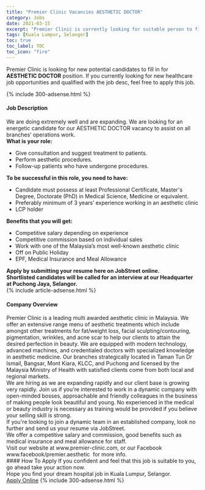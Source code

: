 ```yaml
---
title: "Premier Clinic Vacancies AESTHETIC DOCTOR" 
category: Jobs 
date: 2021-03-15 
excerpt: "Premier Clinic is currently looking for suitable person to fill in the AESTHETIC DOCTOR which positioned at Kuala Lumpur, Selangor" 
tags: [Kuala Lumpur, Selangor] 
toc: true 
toc_label: TOC 
toc_icon: "fire" 
--- 
```


<p>Premier Clinic is looking for new potential candidates to fill in for <b>AESTHETIC DOCTOR</b> position. If you currently looking for new healthcare job opportunities and qualified with the job desc, feel free to apply this job.
</p>{% include 300-adsense.html %} 
<div><div><h4>Job Description</h4></div><div><div><span><div><div><div>We are doing extremely well and are expanding. We are looking for an energetic candidate for our AESTHETIC DOCTOR vacancy to assist on all branches&#8217; operations work.</div><div><strong>What is your role:</strong></div><ul><li>Give consultation and suggest treatment to patients.</li><li>Perform aesthetic procedures.</li><li>Follow-up patients who have undergone procedures.</li></ul><strong>To be successful in this role, you need to have:</strong><ul><li>Candidate must possess at least Professional Certificate, Master's Degree, Doctorate (PhD) in Medical Science, Medicine or equivalent.</li><li>Preferably minimum of 3 years&#8217; experience working in an aesthetic clinic</li><li>LCP holder</li></ul><div><strong>Benefits that you will get:</strong></div><ul><li>Competitive salary depending on experience</li><li>Competitive commission based on individual sales</li><li>Work with one of the Malaysia&#8217;s most well-known aesthetic clinic</li><li>Off on Public Holiday</li><li>EPF, Medical Insurance and Meal Allowance</li></ul><div><strong>Apply by submitting your resume here on JobStreet online.</strong></div><div><strong>Shortlisted candidates will be called for an interview at our Headquarter at Puchong Jaya, Selangor.</strong></div></div></div></span></div></div></div> 
{% include article-adsense.html %} 
<div><div><h4>Company Overview</h4></div><div><div><span><div><div>Premier Clinic is a leading multi awarded aesthetic clinic in Malaysia. We offer an extensive range menu of aesthetic treatments which include amongst other treatments for fat/weight loss, facial sculpting/contouring, pigmentation, wrinkles, and acne scar to help our clients to attain the desired perfection in beauty. We are equipped with modern technology, advanced machines, and credentialed doctors with specialized knowledge in aesthetic medicine. Our branches strategically located in Taman Tun Dr Ismail, Bangsar, Mont Kiara, KLCC, and Puchong and licensed by the Malaysia Ministry of Health with satisfied clients come from both local and regional markets.</div>
<div>We are hiring as we are expanding rapidly and our client base is growing very rapidly. Join us if you're interested to work in a dynamic company with open-minded bosses, approachable and friendly colleagues in the business of making people look beautiful and young. No experienced in the medical or beauty industry is necessary as training would be provided if you believe your selling skill is strong.</div>
<div>If you're looking to join a dynamic team in an established company, look no further and send us your resume via JobStreet.</div>
<div>We offer a competitive salary and commission, good benefits such as medical insurance and meal allowance for staff.</div>
<div>Visit our website at www.premier-clinic.com, or our Facebook www.facebook/premier.aesthetic &#160;for more info.</div></div></span></div></div></div> 
#### How To Apply 
If you confident and feel that this job is suitable to you, go ahead take your action now. <br/> 
Hope you find your dream hospital job in Kuala Lumpur, Selangor. <br/> 
<a href="https://www.jobstreet.com.my/en/job/aesthetic-doctor-4492979?jobId=jobstreet-my-job-4492979" class="btn btn--warning" target="_blank" rel="nofollow noopenner">Apply Online</a> 
{% include 300-adsense.html %} 